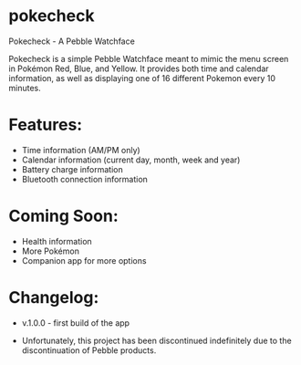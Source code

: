 # pokecheck

Pokecheck - A Pebble Watchface

Pokecheck is a simple Pebble Watchface meant to mimic the menu screen in Pokémon Red, Blue, and Yellow. It provides both time and calendar information, as well as displaying one of 16 different Pokemon every 10 minutes.

# Features:
* Time information (AM/PM only)
* Calendar information (current day, month, week and year)
* Battery charge information
* Bluetooth connection information

# Coming Soon:
* Health information
* More Pokémon
* Companion app for more options

# Changelog:
* v.1.0.0 - first build of the app

* Unfortunately, this project has been discontinued indefinitely due to the discontinuation of Pebble products.

